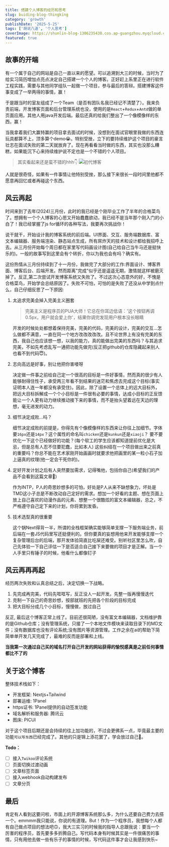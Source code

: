 ```yaml
---
title: 搭建个人博客的经历和思考
slug: buiding-blog-thingking
category: 'growth'
publishDate: '2025-5-25'
tags: ['胡说八道', '个人思考']
coverImage: https://shunlin-blog-1306235438.cos.ap-guangzhou.myqcloud.com/md6832adcb5d86b.webp
featured: true
---
```


## 故事的开端

有一个属于自己的网站是自己一直以来的愿望。可以追溯到大三的时候，当时为了给实习简历增加点亮点决定自己搭建一个个人的博客。正好赶上系里正在进行软件工程实践，需要与其他同学组队一起做一个项目，参与最后的答辩。搭建博客这件事变成了一举两得的事情，赢！

于是跟当时的室友组成了一个Team（是否有团队名我已经记不清楚了）。我来负责前端，开发博客页面和后台管理系统也没，使用的是`React`+`Redux`+`Antd`做的单页面应用。其他人用java开发后端。最后还真的给我们整出了一个像模像样的东西，赢！

当我拿着我们大赢特赢的项目拿去面试的时候，没想到在面试官眼里我做的东西连玩具都算不上，顶多算个demo😭。特别受挫，立下的要持续维护这个项目的豪言壮志在面试失败的第二天就放弃了。现在再看看当时做的东西，其实也没那么糟糕，如果能沉下心来持续维护说不定也是一个不错的个人项目。

> 其实看起来还是蛮不错的hhh👇
> ![初代博客](https://shunlin-blog-1306235438.cos.ap-guangzhou.myqcloud.com/mdfist-blog-jietu.png)

人就是很奇怪，如果有一件事情让他特别受挫，那么接下来很长一段时间里他都不愿意再回忆或者再碰这个东西。

## 风云再起

时间来到了去年(2024)三月份，此时的我已经是个刚毕业工作了半年的合格菜鸟了。想拥有一个个人博客的心思又开始蠢蠢欲动，我已经不是当年那个刚入门的小白了！我已经掌握了js for循环的各种写法，我要再次挑战你！

说干就干，开始设计我的博客系统的前后端。UI界面、交互、服务端数据库、富文本编辑器、服务端渲染、静态站点生成，所有屌炸天的技术和设计都给我招呼上去。从三月份开始每个周日都在家里写代码画设计图(自己给自己当牛马还是挺快乐的)。一般的故事写到这里会有个转折，你以为我也会有吗？确实有。

这份热情从三月份持续到了十一月份，我做完了大部分的工作:界面设计、博客界面、博客后台、后端开发。然而距离"完成"似乎还是遥遥无期，激情就这样被磨灭掉了。反正,第二次尝试开发博客系统又失败了。不过这次心态意外的好，不愧是合格菜鸟，开始学会总结原因了。失败不可怕，可怕的是失败了还没从中学到点什么，自己仔细反思了一下原因:

1. 太追求完美会掉入完美主义圈套

   > 完美主义是程序员的PUA大师！它总在你耳边低语：'这个按钮再调0.5px，用户就会爱上你'，结果你调完发现用户根本没长眼睛

   开发的时候处处都想着保持完美，完美的代码，完美的设计，完美的交互...怎么做都不满意，一直在同一个地方改改改改改。且不论世界上有没有完美的东西，我自己也应该想一想，以我的能力，真的能做出完美的东西吗？与其追求完美，不如先考虑乱写一通把功能先做完(反正把github的仓库隐藏起来别人也看不到代码😇)。

2. 志向高远是好事，别让他把你害喽呀

   决定做一件事之前给自己定一个很高的目标是一件好事情，然而真的很少有人能够耐得住性子，承受两三年看不到结果的迷茫和焦虑去完成这个目标(事实证明本人连一年都没有承受住)。因此，除了设置一个总体上的远大目标外，把远大目标拆解成一个个小目标是一件很有必要的事情，达成小目标的正反馈能让一个人更有动力继续推动接下来的事情，而不是抬头望着远在天边的理想，毫无进发的动力。

3. 细节决定成败...吗？

   细节决定成败的前提是，你得先有个像模像样的东西来让你往上加细节。字体要`16px`还是`14px`？这个属性的命名叫`chicken`还是`kunkun`还是`xiaoji`？ 要不要优化一下这个已经做好的功能？(每个软工的学生应该都知道提前优化是大忌，但是总有人忍不住要犯蠢，比如本人) 这些纠结在一个项目做出来之前真的重要吗？你总不能在艺术家刚开始画画时就要求他把画里的某一粒小石子加上逼真的纹理(他一定会干死你的)。

4. 定好开发计划之后有人突然要加需求，记得嘴他，包括你自己(希望我们的产品不会看到这篇文章🙏)

   作为INTP，P人的奇思妙想多的可怕，好处是P人从来不缺想象力，坏处是TMD这小子总是不断改动自己定好的需求。想加一个好看的主题、想在页面上放上自己喜欢的动漫作品的元素、想整一个很酷炫的富文本编辑器，总之，不严格遵守自己定下来的计划，你将累到发昏。

5. 技术选型真的很重要

   这个锅Next得背一半，所谓的全栈框架确实能够简单支撑一下服务端业务，前后端在一套JS代码里写还挺便利的。但你要真的妄想用他来开发能够支撑一个复杂管理后台的后端，那开发体验简直比吃屎还难受。别听社区里怎么吹，自己先体验一下自己评估一下是否适合自己接下来要做的项目才是正解。当一个人手里只有锤子的时候，他看什么都像钉子

## 风云再再再起

经历两次失败和认真总结之后，决定切换一下战略。

1. 先完成再完美，代码先哐哐写，反正没人一起开发。先整一版再慢慢迭代
2. 克制一下自己的奇思妙想，按部就班的先把各个阶段的目标完成
3. 把大目标分成几个小目标，慢慢做，放过自己

反正, 最后这个博客正常上线了。目前还很简陋，没有富文本编辑器，文档维护靠的是Github仓库；没有管理系统，只接了一个本地文件模块来读取目录下的MD文件；没有数据库也没有评论系统;没有图片等资源管理。工作之余在ai的帮助下简简单单开发几天完成了，最难的反而是部署和上线。

**当我第一次通过自己买的域名打开自己开发的网站获得的愉悦感真是之前任何事情都比不了的**

## 关于这个博客

整体技术栈如下：

- 开发框架: Nextjs+Tailwind
- 部署运维: 1Panel
- https证书: 1Panel提供的自动签发功能
- 域名解析和服务器: 腾讯云
- 图床: PICUI

对于这个项目后期还是会持续的往上加功能的，不过会更佛系一点，毕竟最主要的功能`可以写东西`已经完成了。其他的只是锦上添花罢了，学会放过自己🙏。

**Todo：**

- [ ] 接入`Twikoo`评论系统
- [ ] 页面切换过渡动画
- [ ] 文章标签页面
- [ ] 接入webhook自动构建发布
- [ ] 文章分页

## 最后

肯定有人看到这要问啦，市面上的开源博客系统那么多，为什么还要自己费力去搭一个。emmmm我只能说，你说的有道理。But！作为一个程序员，我想每个人都有自己做点项目的想法吧🙃，我大三实习的时候我的指导人总跟我说：要当一个厉害的程序员，首先要多多折腾自己。写代码本身有时候其实是一件很痛苦的事情，只有用他去做一些有乐子的事情的时候，写代码这件事才会让我感到快乐~
